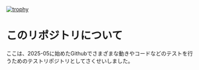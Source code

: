 [![trophy](https://github-profile-trophy.vercel.app/?username=Nubatan10001)](https://github.com/Nubatan10001/github-profile-trophy)

# このリポジトリについて

ここは、2025-05に始めたGithubでさまざまな動きやコードなどのテストを行うためのテストリポジトリとしてさくせいしました。

